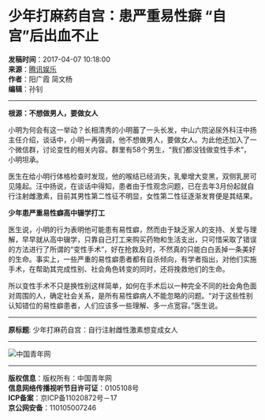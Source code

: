 # 少年打麻药自宫：患严重易性癖 “自宫”后出血不止

**发稿时间**：2017-04-07 10:18:00  
**来源**：[腾讯娱乐](http://news.youth.cn/jsxw/201704/t20170406_9427792.htm)  
**作者**：阳广霞 简文杨  
**编辑**：孙钊  

---

**根源：不想做男人，要做女人**

小明为何会有这一举动？长相清秀的小明蓄了一头长发，中山六院泌尿外科汪中扬主任介绍，谈话中，小明一再强调，他不想做男人，要做女人。为此他还加入了一个微信群，讨论变性的相关内容。群里有58个男生，“我们都没钱做变性手术”，小明坦承。

医生在给小明行体格检查时发现，他的喉结已经消失，乳晕增大变黑，双侧乳房可见隆起。汪中扬说，在谈话中得知，患者由于性观念问题，已在去年3月份起就自行注射雌激素，目前其男性第二性征不明显，女性第二性征逐渐发育便是其结果。

**少年患严重易性癖高中辍学打工**

医生说，小明的行为表明他可能患有易性癖，然而由于缺乏家人的支持、关爱与理解，早早就从高中辍学，只靠自己打工来购买药物和生活支出，只可惜采取了错误的方法进行了所谓的“变性手术”，好在抢救及时，不然真的只能白白丢掉一条美好的生命。事实上，一些严重的易性癖患者都有自杀倾向，有学者指出，对他们实施手术，在帮助其完成性别、社会角色转变的同时，还将挽救他们的生命。

所以变性手术不只是换性别这样简单，如何在手术后以一种完全不同的社会角色面对周围的人，确定社会关系，是所有易性癖病人不能忽略的问题。“对于这些性别认知错位的易性癖患者，人们应该多一些理解、多一点宽容。”医生说。

---

**原标题**: 少年打麻药自宫：自行注射雌性激素想变成女人

--- 

![中国青年网](../../images/youth_sjy_logo.png)

--- 

**版权信息**：版权所有：中国青年网  
**信息网络传播视听节目许可证**：0105108号  
**ICP备案**：京ICP备11020872号－17  
**京公网安备**：110105007246  